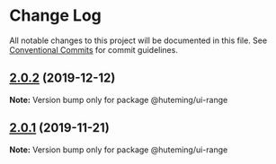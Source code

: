 # Change Log

All notable changes to this project will be documented in this file.
See [Conventional Commits](https://conventionalcommits.org) for commit guidelines.

## [2.0.2](https://github.com/huteming/huteming-ui/compare/@huteming/ui-range@2.0.1...@huteming/ui-range@2.0.2) (2019-12-12)

**Note:** Version bump only for package @huteming/ui-range





## [2.0.1](https://github.com/huteming/huteming-ui/compare/@huteming/ui-range@2.0.0...@huteming/ui-range@2.0.1) (2019-11-21)

**Note:** Version bump only for package @huteming/ui-range
